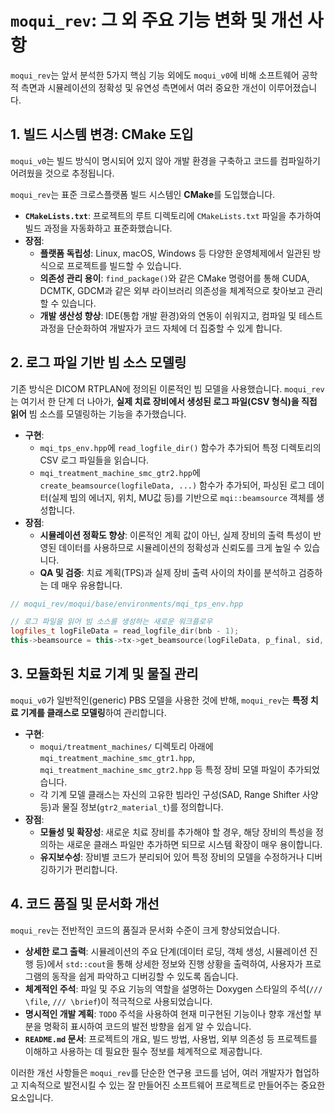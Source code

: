 # `moqui_rev`: 그 외 주요 기능 변화 및 개선 사항

`moqui_rev`는 앞서 분석한 5가지 핵심 기능 외에도 `moqui_v0`에 비해 소프트웨어 공학적 측면과 시뮬레이션의 정확성 및 유연성 측면에서 여러 중요한 개선이 이루어졌습니다.

## 1. 빌드 시스템 변경: CMake 도입

`moqui_v0`는 빌드 방식이 명시되어 있지 않아 개발 환경을 구축하고 코드를 컴파일하기 어려웠을 것으로 추정됩니다.

`moqui_rev`는 표준 크로스플랫폼 빌드 시스템인 **CMake**를 도입했습니다.

-   **`CMakeLists.txt`**: 프로젝트의 루트 디렉토리에 `CMakeLists.txt` 파일을 추가하여 빌드 과정을 자동화하고 표준화했습니다.
-   **장점**:
    -   **플랫폼 독립성**: Linux, macOS, Windows 등 다양한 운영체제에서 일관된 방식으로 프로젝트를 빌드할 수 있습니다.
    -   **의존성 관리 용이**: `find_package()`와 같은 CMake 명령어를 통해 CUDA, DCMTK, GDCM과 같은 외부 라이브러리 의존성을 체계적으로 찾아보고 관리할 수 있습니다.
    -   **개발 생산성 향상**: IDE(통합 개발 환경)와의 연동이 쉬워지고, 컴파일 및 테스트 과정을 단순화하여 개발자가 코드 자체에 더 집중할 수 있게 합니다.

## 2. 로그 파일 기반 빔 소스 모델링

기존 방식은 DICOM RTPLAN에 정의된 이론적인 빔 모델을 사용했습니다. `moqui_rev`는 여기서 한 단계 더 나아가, **실제 치료 장비에서 생성된 로그 파일(CSV 형식)을 직접 읽어** 빔 소스를 모델링하는 기능을 추가했습니다.

-   **구현**:
    -   `mqi_tps_env.hpp`에 `read_logfile_dir()` 함수가 추가되어 특정 디렉토리의 CSV 로그 파일들을 읽습니다.
    -   `mqi_treatment_machine_smc_gtr2.hpp`에 `create_beamsource(logfileData, ...)` 함수가 추가되어, 파싱된 로그 데이터(실제 빔의 에너지, 위치, MU값 등)를 기반으로 `mqi::beamsource` 객체를 생성합니다.
-   **장점**:
    -   **시뮬레이션 정확도 향상**: 이론적인 계획 값이 아닌, 실제 장비의 출력 특성이 반영된 데이터를 사용하므로 시뮬레이션의 정확성과 신뢰도를 크게 높일 수 있습니다.
    -   **QA 및 검증**: 치료 계획(TPS)과 실제 장비 출력 사이의 차이를 분석하고 검증하는 데 매우 유용합니다.

```cpp
// moqui_rev/moqui/base/environments/mqi_tps_env.hpp

// 로그 파일을 읽어 빔 소스를 생성하는 새로운 워크플로우
logfiles_t logFileData = read_logfile_dir(bnb - 1);
this->beamsource = this->tx->get_beamsource(logFileData, p_final, sid, rangeShifterUsed);
```

## 3. 모듈화된 치료 기계 및 물질 관리

`moqui_v0`가 일반적인(generic) PBS 모델을 사용한 것에 반해, `moqui_rev`는 **특정 치료 기계를 클래스로 모델링**하여 관리합니다.

-   **구현**:
    -   `moqui/treatment_machines/` 디렉토리 아래에 `mqi_treatment_machine_smc_gtr1.hpp`, `mqi_treatment_machine_smc_gtr2.hpp` 등 특정 장비 모델 파일이 추가되었습니다.
    -   각 기계 모델 클래스는 자신의 고유한 빔라인 구성(SAD, Range Shifter 사양 등)과 물질 정보(`gtr2_material_t`)를 정의합니다.
-   **장점**:
    -   **모듈성 및 확장성**: 새로운 치료 장비를 추가해야 할 경우, 해당 장비의 특성을 정의하는 새로운 클래스 파일만 추가하면 되므로 시스템 확장이 매우 용이합니다.
    -   **유지보수성**: 장비별 코드가 분리되어 있어 특정 장비의 모델을 수정하거나 디버깅하기가 편리합니다.

## 4. 코드 품질 및 문서화 개선

`moqui_rev`는 전반적인 코드의 품질과 문서화 수준이 크게 향상되었습니다.

-   **상세한 로그 출력**: 시뮬레이션의 주요 단계(데이터 로딩, 객체 생성, 시뮬레이션 진행 등)에서 `std::cout`을 통해 상세한 정보와 진행 상황을 출력하여, 사용자가 프로그램의 동작을 쉽게 파악하고 디버깅할 수 있도록 돕습니다.
-   **체계적인 주석**: 파일 및 주요 기능의 역할을 설명하는 Doxygen 스타일의 주석(`/// \file`, `/// \brief`)이 적극적으로 사용되었습니다.
-   **명시적인 개발 계획**: `TODO` 주석을 사용하여 현재 미구현된 기능이나 향후 개선할 부분을 명확히 표시하여 코드의 발전 방향을 쉽게 알 수 있습니다.
-   **`README.md` 문서**: 프로젝트의 개요, 빌드 방법, 사용법, 외부 의존성 등 프로젝트를 이해하고 사용하는 데 필요한 필수 정보를 체계적으로 제공합니다.

이러한 개선 사항들은 `moqui_rev`를 단순한 연구용 코드를 넘어, 여러 개발자가 협업하고 지속적으로 발전시킬 수 있는 잘 만들어진 소프트웨어 프로젝트로 만들어주는 중요한 요소입니다.